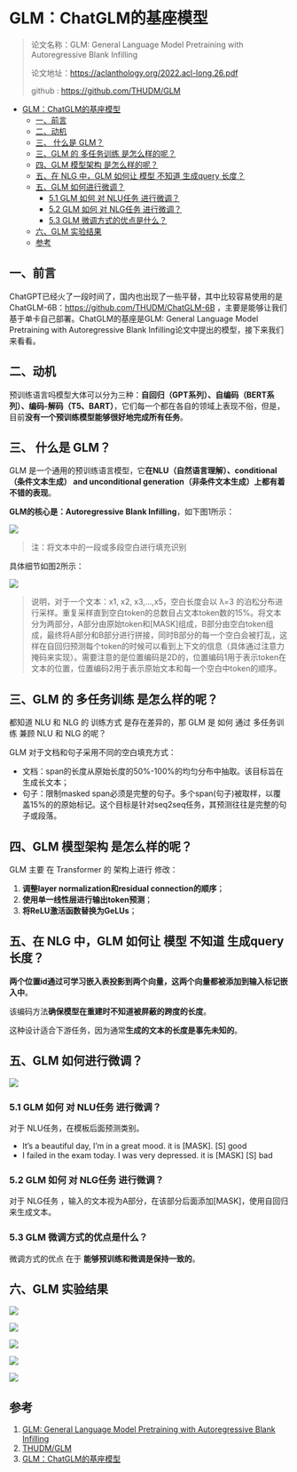 # GLM：ChatGLM的基座模型

> 论文名称：GLM: General Language Model Pretraining with Autoregressive Blank Infilling
> 
> 论文地址：https://aclanthology.org/2022.acl-long.26.pdf
> 
> github : https://github.com/THUDM/GLM

- [GLM：ChatGLM的基座模型](#glmchatglm的基座模型)
  - [一、前言](#一前言)
  - [二、动机](#二动机)
  - [三、 什么是 GLM？](#三-什么是-glm)
  - [三、GLM 的 多任务训练 是怎么样的呢？](#三glm-的-多任务训练-是怎么样的呢)
  - [四、GLM 模型架构 是怎么样的呢？](#四glm-模型架构-是怎么样的呢)
  - [五、在 NLG 中，GLM 如何让 模型 不知道 生成query 长度？](#五在-nlg-中glm-如何让-模型-不知道-生成query-长度)
  - [五、GLM 如何进行微调？](#五glm-如何进行微调)
    - [5.1 GLM 如何 对 NLU任务 进行微调？](#51-glm-如何-对-nlu任务-进行微调)
    - [5.2 GLM 如何 对 NLG任务 进行微调？](#52-glm-如何-对-nlg任务-进行微调)
    - [5.3 GLM 微调方式的优点是什么？](#53-glm-微调方式的优点是什么)
  - [六、GLM 实验结果](#六glm-实验结果)
  - [参考](#参考)

## 一、前言

ChatGPT已经火了一段时间了，国内也出现了一些平替，其中比较容易使用的是ChatGLM-6B：https://github.com/THUDM/ChatGLM-6B ，主要是能够让我们基于单卡自己部署。ChatGLM的基座是GLM: General Language Model Pretraining with Autoregressive Blank Infilling论文中提出的模型，接下来我们来看看。

## 二、动机

预训练语言吗模型大体可以分为三种：**自回归（GPT系列）、自编码（BERT系列）、编码-解码（T5、BART）**，它们每一个都在各自的领域上表现不俗，但是，目前**没有一个预训练模型能够很好地完成所有任务**。

## 三、 什么是 GLM？

GLM 是一个通用的预训练语言模型，它**在NLU（自然语言理解）、conditional（条件文本生成） and unconditional generation（非条件文本生成）上都有着不错的表现**。

**GLM的核心是：Autoregressive Blank Infilling**，如下图1所示：

![](img/20230428205345.png)
> 注：将文本中的一段或多段空白进行填充识别

具体细节如图2所示：

![](img/20230428205425.png)
> 说明，对于一个文本：x1, x2, x3,...,x5，空白长度会以 λ=3 的泊松分布进行采样。重复采样直到空白token的总数目占文本token数的15%。将文本分为两部分，A部分由原始token和[MASK]组成，B部分由空白token组成，最终将A部分和B部分进行拼接，同时B部分的每一个空白会被打乱，这样在自回归预测每个token的时候可以看到上下文的信息（具体通过注意力掩码来实现）。需要注意的是位置编码是2D的，位置编码1用于表示token在文本的位置，位置编码2用于表示原始文本和每一个空白中token的顺序。

## 三、GLM 的 多任务训练 是怎么样的呢？

都知道 NLU 和 NLG 的 训练方式 是存在差异的，那 GLM 是 如何 通过 多任务训练 兼顾 NLU 和 NLG 的呢？

GLM 对于文档和句子采用不同的空白填充方式：

- 文档：span的长度从原始长度的50%-100%的均匀分布中抽取。该目标旨在生成长文本；
- 句子：限制masked span必须是完整的句子。多个span(句子)被取样，以覆盖15%的的原始标记。这个目标是针对seq2seq任务，其预测往往是完整的句子或段落。

## 四、GLM 模型架构 是怎么样的呢？

GLM 主要 在 Transformer 的 架构上进行 修改：

1. **调整layer normalization和residual connection的顺序**；
2. **使用单一线性层进行输出token预测**；
3. **将ReLU激活函数替换为GeLUs**；

## 五、在 NLG 中，GLM 如何让 模型 不知道 生成query 长度？

**两个位置id通过可学习嵌入表投影到两个向量，这两个向量都被添加到输入标记嵌入中**。

该编码方法**确保模型在重建时不知道被屏蔽的跨度的长度**。

这种设计适合下游任务，因为通常**生成的文本的长度是事先未知的**。

## 五、GLM 如何进行微调？

![](img/20230428210547.png)

### 5.1 GLM 如何 对 NLU任务 进行微调？

对于 NLU任务，在模板后面预测类别。

- It’s a beautiful day, I’m in a great mood. it is [MASK]. [S] good
- I failed in the exam today. I was very depressed. it is [MASK] [S] bad

### 5.2 GLM 如何 对 NLG任务 进行微调？

对于 NLG任务 ，输入的文本视为A部分，在该部分后面添加[MASK]，使用自回归来生成文本。

### 5.3 GLM 微调方式的优点是什么？

微调方式的优点 在于 **能够预训练和微调是保持一致的**。

## 六、GLM 实验结果

![](img/20230428210908.png)

![](img/20230428210927.png)

![](img/20230428210948.png)

![](img/20230428211010.png)

![](img/20230428211024.png)

## 参考

1. [GLM: General Language Model Pretraining with Autoregressive Blank Infilling](https://aclanthology.org/2022.acl-long.26.pdf)
2. [THUDM/GLM](https://github.com/THUDM/GLM)
3. [GLM：ChatGLM的基座模型](https://zhuanlan.zhihu.com/p/618166630)
